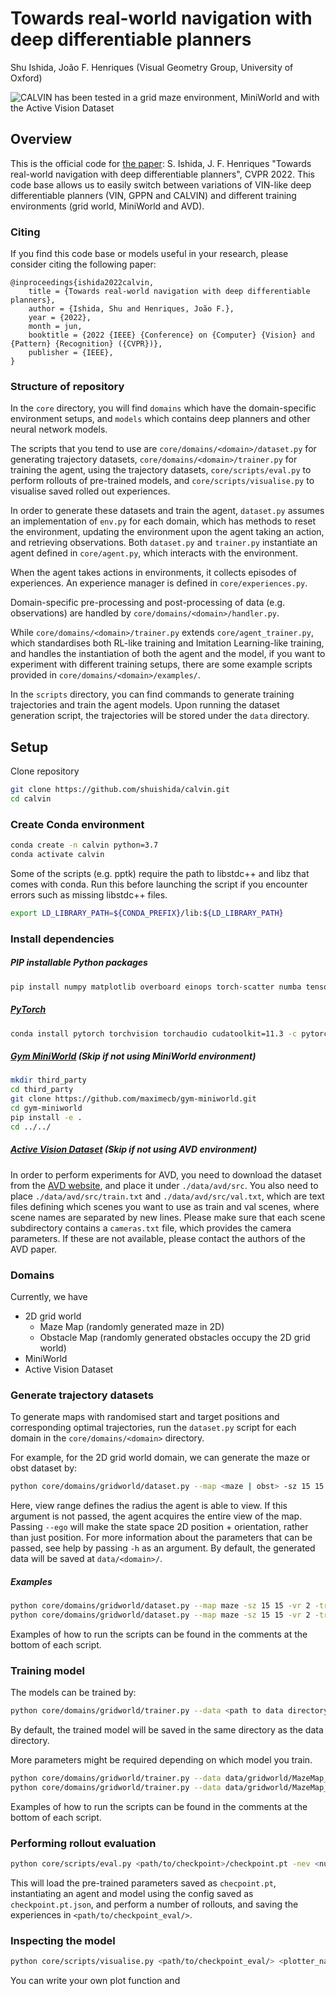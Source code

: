 # Towards real-world navigation with deep differentiable planners
Shu Ishida, João F. Henriques (Visual Geometry Group, University of Oxford)

![CALVIN has been tested in a grid maze environment, MiniWorld and with the Active Vision Dataset](https://user-images.githubusercontent.com/16188477/171409595-75b53424-5038-48bf-9c70-3b4144f1e09e.png)

## Overview
This is the official code for [the paper](https://arxiv.org/abs/2108.05713): S. Ishida, J. F. Henriques "Towards real-world navigation with deep differentiable planners", CVPR 2022.
This code base allows us to easily switch between variations of VIN-like deep differentiable planners (VIN, GPPN and CALVIN) and different training environments (grid world, MiniWorld and AVD).

### Citing
If you find this code base or models useful in your research, please consider citing the following paper:

```
@inproceedings{ishida2022calvin,
    title = {Towards real-world navigation with deep differentiable planners},
    author = {Ishida, Shu and Henriques, João F.},
    year = {2022},
    month = jun,
    booktitle = {2022 {IEEE} {Conference} on {Computer} {Vision} and {Pattern} {Recognition} ({CVPR})},
    publisher = {IEEE},
}
```

### Structure of repository
In the `core` directory, you will find `domains` which have the domain-specific environment setups, and `models` which contains deep planners and other neural network models.

The scripts that you tend to use are `core/domains/<domain>/dataset.py` for generating trajectory datasets, 
`core/domains/<domain>/trainer.py` for training the agent, using the trajectory datasets,
`core/scripts/eval.py` to perform rollouts of pre-trained models, and
`core/scripts/visualise.py` to visualise saved rolled out experiences.  

In order to generate these datasets and train the agent, `dataset.py` assumes an implementation of `env.py` for each domain, which has methods to reset the environment, updating the environment upon the agent taking an action, and retrieving observations.
Both `dataset.py` and `trainer.py` instantiate an agent defined in `core/agent.py`, which interacts with the environment.

When the agent takes actions in environments, it collects episodes of experiences. An experience manager is defined in `core/experiences.py`.

Domain-specific pre-processing and post-processing of data (e.g. observations) are handled by `core/domains/<domain>/handler.py`.

While `core/domains/<domain>/trainer.py` extends `core/agent_trainer.py`, which standardises both RL-like training and Imitation Learning-like training, and handles the instantiation of both the agent and the model, 
if you want to experiment with different training setups, there are some example scripts provided in `core/domains/<domain>/examples/`.

In the `scripts` directory, you can find commands to generate training trajectories and train the agent models.
Upon running the dataset generation script, the trajectories will be stored under the `data` directory.

## Setup 
Clone repository
```bash
git clone https://github.com/shuishida/calvin.git
cd calvin
```

### Create Conda environment
```bash
conda create -n calvin python=3.7
conda activate calvin
```
Some of the scripts (e.g. pptk) require the path to libstdc++ and libz that comes with conda.
Run this before launching the script if you encounter errors such as missing libstdc++ files.
```bash
export LD_LIBRARY_PATH=${CONDA_PREFIX}/lib:${LD_LIBRARY_PATH}
```

### Install dependencies
##### PIP installable Python packages
```bash
pip install numpy matplotlib overboard einops torch-scatter numba tensorboard
```

##### [PyTorch](https://pytorch.org/)
```bash
conda install pytorch torchvision torchaudio cudatoolkit=11.3 -c pytorch
```

##### [Gym MiniWorld](https://github.com/maximecb/gym-miniworld) (Skip if not using MiniWorld environment)
```bash
mkdir third_party
cd third_party
git clone https://github.com/maximecb/gym-miniworld.git
cd gym-miniworld
pip install -e .
cd ../../
```

##### [Active Vision Dataset](https://www.cs.unc.edu/~ammirato/active_vision_dataset_website/index.html) (Skip if not using AVD environment)
In order to perform experiments for AVD, you need to download the dataset from the [AVD website](https://www.cs.unc.edu/~ammirato/active_vision_dataset_website/index.html), and place it under `./data/avd/src`.
You also need to place `./data/avd/src/train.txt` and `./data/avd/src/val.txt`, which are text files defining which scenes you want to use as train and val scenes, where scene names are separated by new lines.
Please make sure that each scene subdirectory contains a `cameras.txt` file, which provides the camera parameters. If these are not available, please contact the authors of the AVD paper.

### Domains
Currently, we have
- 2D grid world
    - Maze Map (randomly generated maze in 2D)
    - Obstacle Map (randomly generated obstacles occupy the 2D grid world)
- MiniWorld
- Active Vision Dataset

### Generate trajectory datasets
To generate maps with randomised start and target positions and corresponding optimal trajectories, 
run the `dataset.py` script for each domain in the `core/domains/<domain>` directory.

For example, for the 2D grid world domain, we can generate the maze or obst dataset by:
```bash
python core/domains/gridworld/dataset.py --map <maze | obst> -sz 15 15 -vr <view range> -trajlen 15 -mxs <max rollout steps> -n 4000 [--ego] [--clear]
```

Here, view range defines the radius the agent is able to view. 
If this argument is not passed, the agent acquires the entire view of the map.
Passing `--ego` will make the state space 2D position + orientation, rather than just position.
For more information about the parameters that can be passed, see help by passing `-h` as an argument.
By default, the generated data will be saved at `data/<domain>/`.

##### Examples
```bash
python core/domains/gridworld/dataset.py --map maze -sz 15 15 -vr 2 -trajlen 15 -mxs 500 -n 4000 --clear
python core/domains/gridworld/dataset.py --map maze -sz 15 15 -vr 2 -trajlen 15 -mxs 500 -n 4000 --ego --clear
```

Examples of how to run the scripts can be found in the comments at the bottom of each script.

### Training model

The models can be trained by:
```bash
python core/domains/gridworld/trainer.py --data <path to data directory> --model <name of model> --k <k> --discount <discount rate> --n_workers 4
```
By default, the trained model will be saved in the same directory as the data directory.

More parameters might be required depending on which model you train. 

```bash
python core/domains/gridworld/trainer.py --data data/gridworld/MazeMap_15x15_vr_2_4000_15_500 --model CALVINConv2d --k 60 --discount 0.25
python core/domains/gridworld/trainer.py --data data/gridworld/MazeMap_15x15_vr_2_4000_15_500_ego --model CALVINConv3d --k 20 --discount 0.1
```

Examples of how to run the scripts can be found in the comments at the bottom of each script.

### Performing rollout evaluation
```bash
python core/scripts/eval.py <path/to/checkpoint>/checkpoint.pt -nev <number of evaluations>
```
This will load the pre-trained parameters saved as `checpoint.pt`, instantiating an agent and model using the config saved as `checkpoint.pt.json`, and perform a number of rollouts, and saving the experiences in `<path/to/checkpoint_eval/>`.

### Inspecting the model
```bash
python core/scripts/visualise.py <path/to/checkpoint_eval/> <plotter_name>
```

You can write your own plot function and 
